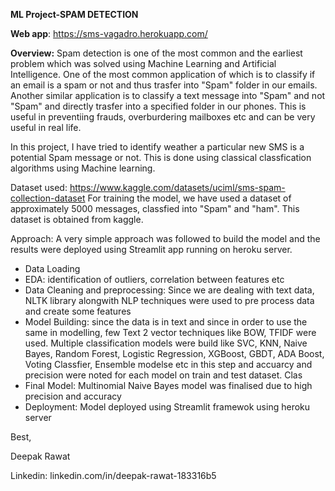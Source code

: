 **ML Project-SPAM DETECTION**

**Web app**: https://sms-vagadro.herokuapp.com/

**Overview:** Spam detection is one of the most common and the earliest problem which was solved using Machine Learning and Artificial Intelligence. One of the most common application of which is to classify if an email is a spam or not and thus trasfer into "Spam" folder in our emails. Another similar application is to classify a text message into "Spam" and not "Spam" and directly trasfer into a specified folder in our phones. This is useful in preventiing frauds, overburdering mailboxes etc and can be very useful in real life. 

In this project, I have tried to identify weather a particular new SMS is a potential Spam message or not. This is done using classical classfication algorithms using Machine learning. 

Dataset used: https://www.kaggle.com/datasets/uciml/sms-spam-collection-dataset
For training the model, we have used a dataset of approximately 5000 messages, classfied into "Spam" and "ham". This dataset is obtained from kaggle. 

Approach: A very simple approach was followed to build the model and the results were deployed using Streamlit app running on heroku server.
- Data Loading
- EDA: identification of outliers, correlation between features etc
- Data Cleaning and preprocessing: Since we are dealing with text data, NLTK library alongwith NLP techniques were used to pre process data and create some features 
- Model Building: since the data is in text and since in order to use the same in modelling, few Text 2 vector techniques like BOW, TFIDF were used. Multiple classification models were build like SVC, KNN, Naive Bayes, Random Forest, Logistic Regression, XGBoost, GBDT, ADA Boost, Voting Classfier, Ensemble modelse etc in this step and accuarcy and precision were noted for each model on train and test dataset. Clas
- Final Model: Multinomial Naive Bayes model was finalised due to high precision and accuracy
- Deployment: Model deployed using Streamlit framewok using heroku server


Best,

Deepak Rawat

Linkedin: linkedin.com/in/deepak-rawat-183316b5


